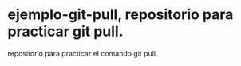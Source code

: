# ejemplo-git-pull, repositorio para practicar git pull.
repositorio para practicar el comando git pull.
